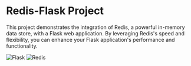 # Redis-Flask Project

This project demonstrates the integration of Redis, a powerful in-memory data store, with a Flask web application. By leveraging Redis's speed and flexibility, you can enhance your Flask application's performance and functionality.

![Flask ](https://flask.palletsprojects.com/en/2.3.x/static/img/flask-logo.png)
![Redis ](https://redis.io/assets/img/redis-logo.svg)
